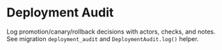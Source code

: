 # Deployment Audit
Log promotion/canary/rollback decisions with actors, checks, and notes.
See migration `deployment_audit` and `DeploymentAudit.log()` helper.
